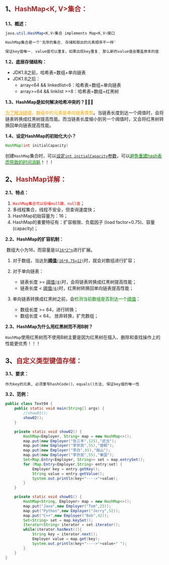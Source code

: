 ## 1、<span style="color:brown">HashMap<K, V>集合：</span>

### <!--自JDK1.2以后, HashTable<K,V>就被HashMap<K,V>替代-->

**1.1、概述：**

```scss
java.util.HashMap<K,V>集合 implements Map<K,V>接口

HashMap集合是一个'无序的集合, 存储和取出的元素顺序不一样'

保证key值唯一, value值可以重复。如果出现key重复, 那么新的value值会覆盖原本的值
```

**1.2、底层存储结构：**

- JDK1.8之前，哈希表=数组+单向链表
- JDK1.8之后：
  - array<64 && linkedlist<6：哈希表=数组+单向链表
  - array>=64 && linklist >=8：哈希表=数组+红黑树

**1.3、HashMap是如何解决哈希冲突的？**🥙🥙🥙

​		<span style="color:orange"><u>为了解决碰撞</u>，数组中的元素是单向链表类型</span>。当链表长度到达一个阈值时，会将链表转换成红黑树提高性能。而当链表长度缩小到另一个阈值时，又会将红黑树转换回单向链表提高性能。

**1.4、设定HashMap的初始化大小？**

```java
HashMap(int initialCapacity)
```

创建`HashMap`集合时，可以<u>设定`int initialCapacity`参数</u>，可以<u><span style="color:green">避免重建hash表而导致的时间消耗</span></u>！！！



## 2、<span style="color:brown">HashMap<E>详解：</span>

**2.1、特点：**

1. <span style="color:red">`HashMap集合可以存储null键、null值`</span>；
2. 多线程集合，线程不安全，但查询速度快；
3. HashMap初始容量为：16；
4. HashMap的重要特征有：扩容极限、负载因子 (load factor=0.75)、容量 (capacity)；

**2.2、HashMap的扩容机制：**

​		数组大小为16，而容量是以<u>`16*2^n`</u>进行扩展。

1. 对于数组，当达到<u>**阈值**`(16*0.75=12)`</u>时，就会对数组进行扩容；

2. 对于单向链表：
   - 链表长度  >=  <u>阈值`(8)`</u>时，会将链表转换成红黑树提高性能；
   - 链表长度  <  <u>阈值`(6)`</u>时，红黑树转换回单向链表提高性能；

3. 单向链表转换成红黑树之前，会<span style="color:green">检测当前数组是否到达一个<u>阈值</u></span>：
   - 数组长度  >=   64，进行转换；
   - 数组长度  <  64， 放弃转换，扩充数组；

**2.3、HashMap为什么用红黑树而不用B树？**

​		`HashMap`使用红黑树而不使用B树主要是因为红黑树在插入、删除和查找操作上的性能更优秀！！！




## 3、<span style="color:brown">自定义类型键值存储：</span>

**3.1、要求：**

```apl
作为key的元素, 必须重写hashCode()、equals()方法, 保证key值的唯一性
```

**3.2、范例：**

```java
public class Text04 {
    public static void main(String[] args) {
        //show01();
        show02();
    }

    private static void show02() {
        HashMap<Employer, String> map = new HashMap<>();
        map.put(new Employer("张三丰",125),"武当");
        map.put(new Employer("李世民",55),"唐朝");
        map.put(new Employer("李白",65),"骊山");
        map.put(new Employer("李世民",55),"秦国");
        Set<Map.Entry<Employer, String>> set = map.entrySet();
        for (Map.Entry<Employer,String> entry:set) {
            Employer key = entry.getKey();
            String value = entry.getValue();
            System.out.println(key+"---->"+value);
        }
    }

    private static void show01() {
        HashMap<String, Employer> map = new HashMap<>();
        map.put("Java",new Employer("Tom",25));
        map.put("Python",new Employer("Jerry",52));
        map.put("C++",new Employer("Bob",42));
        Set<String> set = map.keySet();
        Iterator<String> iterator = set.iterator();
        while(iterator.hasNext()){
            String key = iterator.next();
            Employer value = map.get(key);
            System.out.println(key+"---->"+value+" ");
        }
    }
}
```

